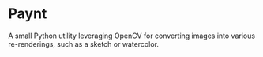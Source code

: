 # Paynt

A small Python utility leveraging OpenCV for converting images into various re-renderings, such as a sketch or watercolor.
